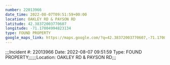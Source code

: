 ```yaml
---
number: 22013966
date_time: 2022-08-07T09:51:59+00:00
location: OAKLEY RD & PAYSON RD
latitude: 42.38372003770607
longitude: -71.17004994823134
type: FOUND PROPERTY
google_maps_link: https://maps.google.com/?q=42.38372003770607,-71.17004994823134
---
```


;;;Incident #: 22013966  Date: 2022-08-07 09:51:59   Type: FOUND PROPERTY;;;;;;Location: OAKLEY RD & PAYSON RD;;;
